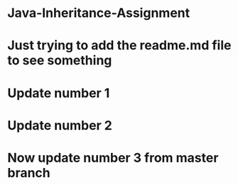 # Java-Inheritance-Assignment
# Just trying to add the readme.md file to see something
# Update number 1
# Update number 2
# Now update number 3 from master branch
